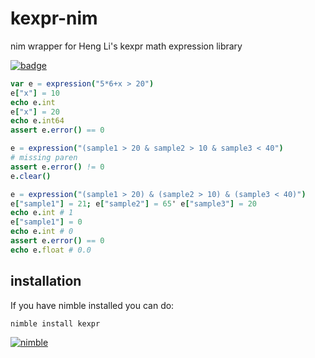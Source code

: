 # kexpr-nim
nim wrapper for Heng Li's kexpr math expression library

[![badge](https://img.shields.io/badge/docs-latest-blue.svg)](https://brentp.github.io/kexpr-nim/)

```Nim
var e = expression("5*6+x > 20")
e["x"] = 10
echo e.int
e["x"] = 20
echo e.int64
assert e.error() == 0

e = expression("(sample1 > 20 & sample2 > 10 & sample3 < 40")
# missing paren
assert e.error() != 0
e.clear()

e = expression("(sample1 > 20) & (sample2 > 10) & (sample3 < 40)")
e["sample1"] = 21; e["sample2"] = 65' e["sample3"] = 20
echo e.int # 1
e["sample1"] = 0
echo e.int # 0
assert e.error() == 0
echo e.float # 0.0
```

## installation

If you have nimble installed you can do:

```
nimble install kexpr
```

[![nimble](https://raw.githubusercontent.com/yglukhov/nimble-tag/master/nimble.png)](https://github.com/nim-lang/nimble)

